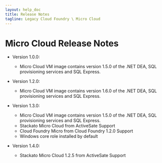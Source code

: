 ```yaml
---
layout: help_doc
title: Release Notes
tagline: Legacy Cloud Foundry \ Micro Cloud
---
```


# Micro Cloud Release Notes

* Version 1.0.0:
	* Micro Cloud VM image contains version 1.5.0 of the .NET DEA, SQL provisioning services and SQL Express.

* Version 1.2.0:
	* Micro Cloud VM image contains version 1.6.0 of the .NET DEA, SQL provisioning services and SQL Express.

* Version 1.3.0:
	* Micro Cloud VM image contains version 1.5.0 of the .NET DEA, SQL provisioning services and SQL Express.
	* Stackato Micro Cloud from ActiveSate Support
	* Cloud Foundry Micro from Cloud Foundry 1.2.0 Support
	* Windows core role installed by default

* Version 1.4.0:
	* Stackato Micro Cloud 1.2.5 from ActiveSate Support